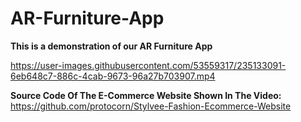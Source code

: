 # AR-Furniture-App


**This is a demonstration of our AR Furniture App**

https://user-images.githubusercontent.com/53559317/235133091-6eb648c7-886c-4cab-9673-96a27b703907.mp4

**Source Code Of The E-Commerce Website Shown In The Video:**
https://github.com/protocorn/Stylvee-Fashion-Ecommerce-Website
